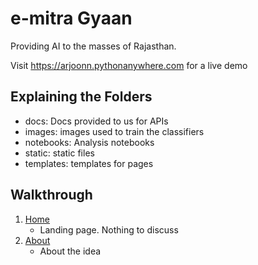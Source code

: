 e-mitra Gyaan
=============


Providing AI to the masses of Rajasthan.

Visit <https://arjoonn.pythonanywhere.com> for a live demo


Explaining the Folders
----------------------

- docs: Docs provided to us for APIs
- images: images used to train the classifiers
- notebooks: Analysis notebooks
- static: static files
- templates: templates for pages


Walkthrough
-----------

1. [Home](https://arjoonn.pythonanywhere.com/)
    - Landing page. Nothing to discuss
2. [About](https://arjoonn.pythonanywhere.com/about)
    - About the idea
